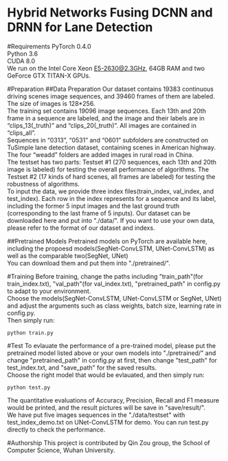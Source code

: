 Hybrid Networks Fusing DCNN and DRNN for Lane Detection
====

#Requirements
PyTorch 0.4.0  
Python 3.6  
CUDA 8.0  
We run on the Intel Core Xeon E5-2630@2.3GHz, 64GB RAM and two GeForce GTX TITAN-X GPUs.

#Preparation
##Data Preparation
Our dataset contains 19383 continuous driving scenes image sequences, and 39460 frames of them are labeled. The size of images is 128*256.   
The training set contains 19096 image sequences. Each 13th and 20th frame in a sequence are labeled, and the image and their labels are in “clips_13(_truth)” and “clips_20(_truth)”. All images are contained in “clips_all”.  
Sequences in “0313”, “0531” and “0601” subfolders are constructed on TuSimple lane detection dataset, containing scenes in American highway. The four “weadd” folders are added images in rural road in China.  
The testset has two parts: Testset #1 (270 sequences, each 13th and 20th image is labeled) for testing the overall performance of algorithms. The Testset #2 (17 kinds of hard scenes, all frames are labeled) for testing the robustness of algorithms.   
To input the data, we provide three index files(train_index, val_index, and test_index). Each row in the index represents for a sequence and its label, including the former 5 input images and the last ground truth (corresponding to the last frame of 5 inputs).
Our dataset can be downloaded here and put into "./data/". If you want to use your own data, please refer to the format of our dataset and indexs.

##Pretrained Models
Pretrained models on PyTorch are available here, including the propoesd models(SegNet-ConvLSTM, UNet-ConvLSTM) as well as the comparable two(SegNet, UNet)  
You can download them and put them into "./pretrained/".

#Training
Before training, change the paths including "train_path"(for train_index.txt), "val_path"(for val_index.txt), "pretrained_path" in config.py to adapt to your environment.  
Choose the models(SegNet-ConvLSTM, UNet-ConvLSTM or SegNet, UNet) and adjust the arguments such as class weights, batch size, learning rate in config.py.  
Then simply run:  
```
python train.py
```

#Test
To evlauate the performance of a pre-trained model, please put the pretrained model listed above or your own models into "./pretrained/" and change "pretrained_path" in config.py at first, then change "test_path" for test_index.txt, and "save_path" for the saved results.   
Choose the right model that would be evlauated, and then simply run:  
```
python test.py
```
The quantitative evaluations of Accuracy, Precision, Recall and  F1 measure would be printed, and the result pictures will be save in "save/result/".  
We have put five images sequences in the "./data/testset" with test_index_demo.txt on UNet-ConvLSTM for demo. You can run test.py directly to check the performance.

#Authorship
This project is contributed by Qin Zou group, the School of Computer Science, Wuhan University.